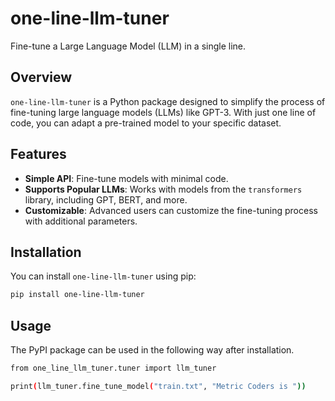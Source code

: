# one-line-llm-tuner

Fine-tune a Large Language Model (LLM) in a single line.

## Overview

`one-line-llm-tuner` is a Python package designed to simplify the process of fine-tuning large language models (LLMs) like GPT-3. With just one line of code, you can adapt a pre-trained model to your specific dataset.

## Features

- **Simple API**: Fine-tune models with minimal code.
- **Supports Popular LLMs**: Works with models from the `transformers` library, including GPT, BERT, and more.
- **Customizable**: Advanced users can customize the fine-tuning process with additional parameters.

## Installation

You can install `one-line-llm-tuner` using pip:

```bash
pip install one-line-llm-tuner
```

## Usage

The PyPI package can be used in the following way after installation.

```bash
from one_line_llm_tuner.tuner import llm_tuner

print(llm_tuner.fine_tune_model("train.txt", "Metric Coders is "))
```